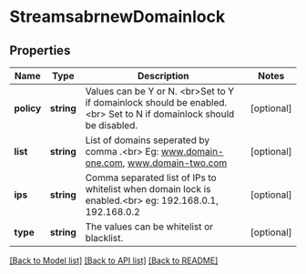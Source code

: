 # StreamsabrnewDomainlock

## Properties
Name | Type | Description | Notes
------------ | ------------- | ------------- | -------------
**policy** | **string** | Values can be Y or N. &lt;br&gt;Set to Y if domainlock should be enabled.&lt;br&gt; Set to N if domainlock should be disabled. | [optional] 
**list** | **string** | List of domains seperated by comma .&lt;br&gt; Eg: www.domain-one.com, www.domain-two.com | [optional] 
**ips** | **string** | Comma separated list of IPs to whitelist when domain lock is enabled.&lt;br&gt; eg: 192.168.0.1, 192.168.0.2 | [optional] 
**type** | **string** | The values can be whitelist or blacklist. | [optional] 

[[Back to Model list]](../README.md#documentation-for-models) [[Back to API list]](../README.md#documentation-for-api-endpoints) [[Back to README]](../README.md)

